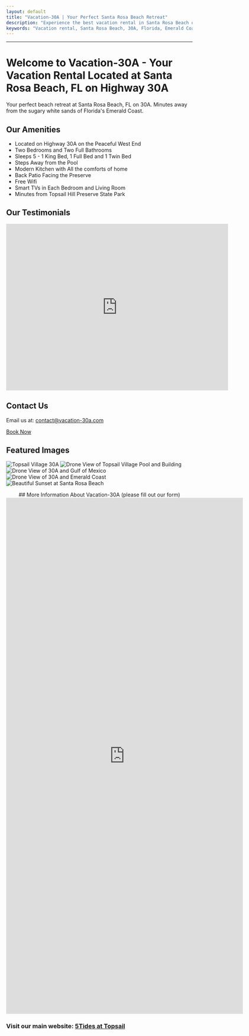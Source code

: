 ```yaml
---
layout: default
title: "Vacation-30A | Your Perfect Santa Rosa Beach Retreat"
description: "Experience the best vacation rental in Santa Rosa Beach on 30A. Enjoy luxurious amenities, peaceful surroundings, and direct access to Florida's Emerald Coast."
keywords: "Vacation rental, Santa Rosa Beach, 30A, Florida, Emerald Coast, beach retreat, family-friendly, luxury amenities"
---
```


---

# Welcome to Vacation-30A - Your Vacation Rental Located at Santa Rosa Beach, FL on Highway 30A

Your perfect beach retreat at Santa Rosa Beach, FL on 30A. Minutes away from the sugary white sands of Florida's Emerald Coast.

## Our Amenities
- Located on Highway 30A on the Peaceful West End
- Two Bedrooms and Two Full Bathrooms
- Sleeps 5 - 1 King Bed, 1 Full Bed and 1 Twin Bed
- Steps Away from the Pool
- Modern Kitchen with All the comforts of home
- Back Patio Facing the Preserve
- Free Wifi
- Smart TVs in Each Bedroom and Living Room
- Minutes from Topsail Hill Preserve State Park


## Our Testimonials
<iframe src="https://www.google.com/maps/embed?pb=!1m18!1m12!1m3!1d220545.80494094512!2d-86.05918728442042!3d30.26477764190027!2m3!1f0!2f0!3f0!3m2!1i1024!2i768!4f13.1!3m3!1m2!1s0x20b2a6733de11d6f%3A0x8d50d88867e4f1c4!2s5Tides!5e0!3m2!1sen!2sus!4v1735866600375!5m2!1sen!2sus" width="600" height="450" style="border:0;" allowfullscreen="" loading="lazy" referrerpolicy="no-referrer-when-downgrade"></iframe>


## Contact Us
Email us at: [contact@vacation-30a.com](mailto:5tidesfl@gmail.com)

<a href="https://www.airbnb.com/rooms/811737612454728329?source_impression_id=p3_1706392206_doHyVHsBGtePPOPP" class="button">
    Book Now
</a>


## Featured Images
![Topsail Village 30A](assets/images/web_412%20Topsail%20Village%20%20_31.jpg) 
![Drone View of Topsail Village Pool and Building](assets/images/web_412%20Topsail%20Village%20%20_32.jpg) 
![Drone View of 30A and Gulf of Mexico](assets/images/web_412%20Topsail%20Village%20%20_33.jpg) 
![Drone View of 30A and Emerald Coast](assets/images/web_412%20Topsail%20Village%20%20_34.jpg)
![Beautiful Sunset at Santa Rosa Beach](assets/images/SRB_Sunset_v1.JPG)

<div id="email-popup" class="popup">
  <div class="popup-content">
    <span class="popup-close" onclick="closePopup()">×</span>
    <h2>Stay Updated!</h2>
    <p>Sign up for the latest news, travel tips, and exclusive offers from Vacation-30A.</p>
    <form id="email-form">
      <input type="email" name="email" placeholder="Enter your email" required>
      <button type="submit">Subscribe</button>
    </form>
  </div>
</div>

<script>
  // Close popup function
  function closePopup() {
    document.getElementById("email-popup").style.display = "none";
  }

  // Handle form submission
  document.getElementById("email-form").addEventListener("submit", async function(event) {
    event.preventDefault();
    const email = event.target.email.value;

    try {
      const response = await fetch("https://script.google.com/macros/s/AKfycbx4sLmeyDQsEJKJ6QzL3PdosenvHpCVxxbEUsYXNej1_odJSZdUhuI5RFUFNONjJQmGPg/exec", {
        method: "POST",
        body: JSON.stringify({ email: email }),
        headers: { "Content-Type": "application/json" }
      });

      const result = await response.json();
      if (result.status === "success") {
        alert("Thank you for subscribing!");
        event.target.reset();
        closePopup(); // Close popup after successful submission
      } else {
        alert("Something went wrong. Please try again.");
      }
    } catch (error) {
      console.error("Error:", error);
      alert("Failed to submit. Please check your connection.");
    }
  });

  // Show popup after delay
  window.onload = function() {
    setTimeout(() => {
      document.getElementById("email-popup").style.display = "flex";
    }, 5000); // Show popup after 5 seconds
  };

  // Close popup when clicking outside the content
  window.onclick = function(event) {
    const popup = document.getElementById("email-popup");
    if (event.target === popup) {
      closePopup();
    }
  };
</script>

<style>
  /* Popup styling */
  .popup {
    position: fixed;
    top: 0;
    left: 0;
    width: 100%;
    height: 100%;
    background: rgba(0, 0, 0, 0.5);
    display: none;
    justify-content: center;
    align-items: center;
    z-index: 999;
  }

  .popup-content {
    background: #fff;
    padding: 20px;
    border-radius: 10px;
    text-align: center;
    max-width: 400px;
    width: 90%;
  }

  .popup-close {
    position: absolute;
    top: 10px;
    right: 15px;
    font-size: 20px;
    cursor: pointer;
  }

  #email-form input {
    width: 80%;
    padding: 10px;
    margin: 10px 0;
  }

  #email-form button {
    padding: 10px 20px;
    background-color: #0073e6;
    color: #fff;
    border: none;
    border-radius: 5px;
    cursor: pointer;
  }

  #email-form button:hover {
    background-color: #005bb5;
  }
</style>



<div style="text-align: center;">
## More Information About Vacation-30A (please fill out our form)
</div>

<iframe src="https://docs.google.com/forms/d/e/1FAIpQLSd6xqATwH8-ZKf9176wsEocRiq504atIWmAFRiSTrABRurcMA/viewform?embedded=true" width="640" height="1394" frameborder="0" marginheight="0" marginwidth="0">Loading…</iframe>

### Visit our main website: [5Tides at Topsail](https://5tidesfl.com)
